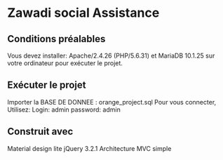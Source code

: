 # Zawadi social Assistance

## Conditions préalables
Vous devez installer: Apache/2.4.26 (PHP/5.6.31) et MariaDB 10.1.25 sur votre ordinateur pour exécuter le projet.

## Exécuter le projet

Importer la BASE DE DONNEE : orange_project.sql
Pour vous connecter, Utilisez:
Login: admin
password: admin

## Construit avec
Material design lite
jQuery 3.2.1
Architecture MVC simple
